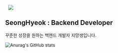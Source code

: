 <div>
    <a href="https://instagram.com/s_201802">
        <img 
            src="http://img.shields.io/badge/-Instagram-black?style=flat&logo=Instagram&link=https://instagram.com/s_201802/"
            style="height : auto; margin-left : 10px; margin-right : 10px;"/>
    </a>
</div>

## SeongHyeok : Backend Developer

꾸준한 성장을 원하는 백엔드 개발자 지망생입니다.



![Anurag's GitHub stats](https://github-readme-stats.vercel.app/api?username=Choi-Seong-Hyeok&show_icons=true&theme=yeblu)


